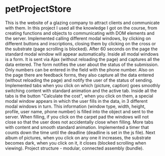 # petProjectStore
This is the website of a glazing company to attract clients and communicate with them. In this project I used all the knowledge I got on the course, from creating functions and objects to communicating with DOM elements and the server.
Implemented calling different modal windows, by clicking on different buttons and inscriptions, closing them by clicking on the cross or the substrate (page scrolling is blocked). After 60 seconds on the page the standard modal window will appear automatically. Inside all modal windows is a form. It is sent via Ajax (without reloading the page) and captures all the data entered. The form notifies the user about the status of the submission. Only numbers can be entered in the field with the phone number. Also on the page there are feedback forms, they also capture all the data entered (without reloading the page) and notify the user of the status of sending. Implemented tabs when you click on which (picture, caption) goes smoothly switching content with standard animation and the active tab. Inside all the tabs is the button "Calculate the cost", when you click on them, a special modal window appears in which the user fills in the data, in 3 different modal windows in turn. This information (window type, width, height, profile, user name, phone number) is filled into the object and sent to the server. When filling, if you click on the carpet pad the windows will not close so that the user does not accidentally close when filling. More tabs with content and smooth standard animation. Implemented a timer that counts down the time until the deadline (deadline is set in the js file). Next album of pictures, when you click on any one it increases, the substrate becomes dark, when you click on it, it closes (blocked scrolling when viewing). Project structure - modular, connected assembly (bundle). 
